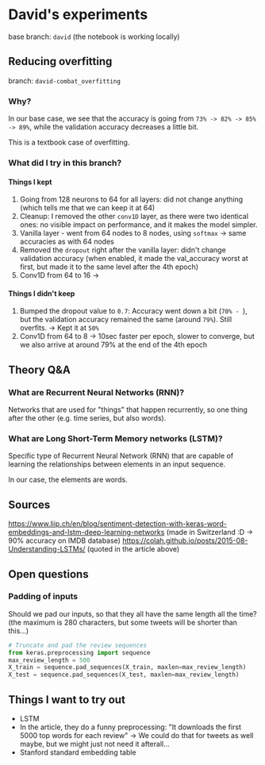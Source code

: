 # David's experiments

base branch: `david` (the notebook is working locally)

## Reducing overfitting

branch: `david-combat_overfitting`

### Why?

In our base case, we see that the accuracy is going from `73% -> 82% -> 85% -> 89%`, while the validation accuracy decreases a little bit.

This is a textbook case of overfitting.

### What did I try in this branch?

#### Things I kept

1. Going from 128 neurons to 64 for all layers: did not change anything (which tells me that we can keep it at 64)
2. Cleanup: I removed the other `conv1D` layer, as there were two identical ones: no visible impact on performance, and it makes the model simpler.
3. Vanilla layer - went from 64 nodes to 8 nodes, using `softmax` -> same accuracies as with 64 nodes
4. Removed the `dropout` right after the vanilla layer: didn't change validation accuracy (when enabled, it made the val_accuracy worst at first, but made it to the same level after the 4th epoch)
5. Conv1D from 64 to 16 -> 


#### Things I didn't keep

1. Bumped the dropout value to `0.7`: Accuracy went down a bit (`70% - `), but the validation accuracy remained the same (around `79%`). Still overfits. -> Kept it at `50%`
2. Conv1D from 64 to 8 -> 10sec faster per epoch, slower to converge, but we also arrive at around 79% at the end of the 4th epoch

## Theory Q&A

### What are Recurrent Neural Networks (RNN)?

Networks that are used for "things" that happen recurrently, so one thing after the other (e.g. time series, but also words).

### What are Long Short-Term Memory networks (LSTM)?

Specific type of Recurrent Neural Network (RNN) that are capable of learning the relationships between elements in an input sequence.

In our case, the elements are words.

## Sources

https://www.liip.ch/en/blog/sentiment-detection-with-keras-word-embeddings-and-lstm-deep-learning-networks (made in Switzerland :D -> 90% accuracy on IMDB database)
https://colah.github.io/posts/2015-08-Understanding-LSTMs/ (quoted in the article above)

## Open questions

### Padding of inputs

Should we pad our inputs, so that they all have the same length all the time? (the maximum is 280 characters, but some tweets will be shorter than this...)

```python
# Truncate and pad the review sequences 
from keras.preprocessing import sequence 
max_review_length = 500 
X_train = sequence.pad_sequences(X_train, maxlen=max_review_length) 
X_test = sequence.pad_sequences(X_test, maxlen=max_review_length) 
```

## Things I want to try out

* LSTM
* In the article, they do a funny preprocessing: "It downloads the first 5000 top words for each review" -> We could do that for tweets as well maybe, but we might just not need it afterall...
* Stanford standard embedding table
